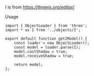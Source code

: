 I is from https://threejs.org/editor/

Usage
```
import { ObjectLoader } from 'three';
import * as I from '../objects/I';

export default function getIModel() {
	const loader = new ObjectLoader();
	const model = loader.parse(I);
	model.castShadow = true;
	model.receiveShadow = true;

	return model;
};
```
